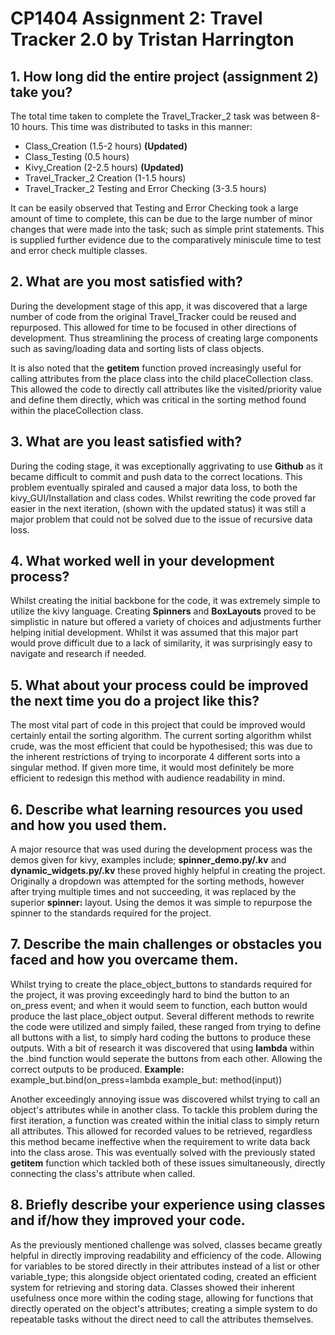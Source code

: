 # CP1404 Assignment 2: Travel Tracker 2.0 by Tristan Harrington

## 1. How long did the entire project (assignment 2) take you?
The total time taken to complete the Travel_Tracker_2 task was between 8-10 hours. This time was distributed to tasks in this manner:
  - Class_Creation (1.5-2 hours) __(Updated)__
  - Class_Testing (0.5 hours)
  - Kivy_Creation (2-2.5 hours) __(Updated)__
  - Travel_Tracker_2 Creation (1-1.5 hours)
  - Travel_Tracker_2 Testing and Error Checking (3-3.5 hours)

It can be easily observed that Testing and Error Checking took a large amount of time to complete, this can be due to the large number of minor changes that were made into the 
task; such as simple print statements. This is supplied further evidence due to the comparatively miniscule time to test and error check multiple classes.

## 2. What are you most satisfied with?
During the development stage of this app, it was discovered that a large number of code from the original Travel_Tracker could be reused and repurposed. This allowed for time to be focused in other directions of development. Thus streamlining the process of creating large components such as saving/loading data and sorting lists of class objects.

It is also noted that the __getitem__ function proved increasingly useful for calling attributes from the place class into the child placeCollection class. This allowed the code to directly call attributes like the visited/priority value and define them directly, which was critical in the sorting method found within the placeCollection class.   

## 3. What are you least satisfied with?
During the coding stage, it was exceptionally aggrivating to use __Github__ as it became difficult to commit and push data to the correct locations. This problem eventually spiraled and caused a major data loss, to both the kivy_GUI/Installation and class codes. Whilst rewriting the code proved far easier in the next iteration, (shown with the updated status) it was still a major problem that could not be solved due to the issue of recursive data loss.

## 4. What worked well in your development process?
Whilst creating the initial backbone for the code, it was extremely simple to utilize the kivy language. Creating __Spinners__ and __BoxLayouts__ proved to be simplistic in nature but offered a variety of choices and adjustments further helping initial development. Whilst it was assumed that this major part would prove difficult due to a lack of similarity, it was surprisingly easy to navigate and research if needed.

## 5. What about your process could be improved the next time you do a project like this?
The most vital part of code in this project that could be improved would certainly entail the sorting algorithm. The current sorting algorithm whilst crude, was the most efficient that could be hypothesised; this was due to the inherent restrictions of trying to incorporate 4 different sorts into a singular method. If given more time, it would most definitely be more efficient to redesign this method with audience readability in mind.

## 6. Describe what learning resources you used and how you used them.
A major resource that was used during the development process was the demos given for kivy, examples include; __spinner_demo.py/.kv__ and __dynamic_widgets.py/.kv__ these proved highly helpful in creating the project. Originally a dropdown was attempted for the sorting methods, however after trying multiple times and not succeeding, it was replaced by the superior __spinner:__ layout. Using the demos it was simple to repurpose the spinner to the standards required for the project.

## 7. Describe the main challenges or obstacles you faced and how you overcame them.
Whilst trying to create the place_object_buttons to standards required for the project, it was proving exceedingly hard to bind the button to an on_press event; and when it would seem to function, each button would produce the last place_object output. Several different methods to rewrite the code were utilized and simply failed, these ranged from trying to define all buttons with a list, to simply hard coding the buttons to produce these outputs. With a bit of research it was discovered that using __lambda__ within the .bind function would seperate the buttons from each other. Allowing the correct outputs to be produced. __Example:__ example_but.bind(on_press=lambda example_but: method(input))

Another exceedingly annoying issue was discovered whilst trying to call an object's attributes while in another class. To tackle this problem during the first iteration, a function was created within the initial class to simply return all attributes. This allowed for recorded values to be retrieved, regardless this method became ineffective when the requirement to write data back into the class arose. This was eventually solved with the previously stated __getitem__ function which tackled both of these issues simultaneously, directly connecting the class's attribute when called. 

## 8. Briefly describe your experience using classes and if/how they improved your code.
As the previously mentioned challenge was solved, classes became greatly helpful in directly improving readability and efficiency of the code. Allowing for variables to be stored directly in their attributes instead of a list or other variable_type; this alongside object orientated coding, created an efficient system for retrieving and storing data. Classes showed their inherent usefulness once more within the coding stage, allowing for functions that directly operated on the object's attributes; creating a simple system to do repeatable tasks without the direct need to call the attributes themselves.
